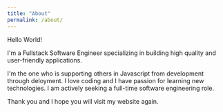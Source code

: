 ```yaml
---
title: "About"
permalink: /about/
---
```

Hello World! 

I'm a Fullstack Software Engineer specializing in building high quality and user-friendly applications. 

I'm the one who is supporting others in Javascript from development through deloyment. I love coding and I have passion for learning new technologies. I am actively seeking a full-time software engineering role. 

Thank you and I hope you will visit my website again.

